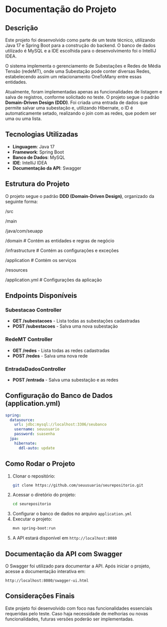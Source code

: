 # Documentação do Projeto

## Descrição
Este projeto foi desenvolvido como parte de um teste técnico, utilizando Java 17 e Spring Boot para a construção do backend. O banco de dados utilizado é MySQL e a IDE escolhida para o desenvolvimento foi o IntelliJ IDEA.

O sistema implementa o gerenciamento de Subestações e Redes de Média Tensão (redeMT), onde uma Subestação pode conter diversas Redes, estabelecendo assim um relacionamento OneToMany entre essas entidades.

Atualmente, foram implementadas apenas as funcionalidades de listagem e salva de registros, conforme solicitado no teste. O projeto segue o padrão **Domain-Driven Design (DDD)**.
Foi criada uma entrada de dados que permite salvar uma subestação e, utilizando Hibernate, o ID é automaticamente setado, realizando o join com as redes, que podem ser uma ou uma lista.

## Tecnologias Utilizadas
- **Linguagem**: Java 17
- **Framework**: Spring Boot
- **Banco de Dados**: MySQL
- **IDE**: IntelliJ IDEA
- **Documentação da API**: Swagger

## Estrutura do Projeto

O projeto segue o padrão **DDD (Domain-Driven Design)**, organizado da seguinte forma:

&#x20; /src

&#x20; /main

&#x20;   /java/com/seuapp

&#x20;     /domain       # Contém as entidades e regras de negócio

&#x20;     /infrastructure # Contém as configurações e exceções

&#x20;     /application  # Contém os serviços

&#x20;   /resources

&#x20;     /application.yml # Configurações da aplicação

## Endpoints Disponíveis
### Subestacao Controller
- **GET /subestacoes** - Lista todas as subestações cadastradas
- **POST /subestacoes** - Salva uma nova subestação

### RedeMT Controller
- **GET /redes** - Lista todas as redes cadastradas
- **POST /redes** - Salva uma nova rede

### EntradaDadosController
- **POST /entrada** - Salva uma subestação e as redes

## Configuração do Banco de Dados (application.yml)
```yaml
spring:
  datasource:
    url: jdbc:mysql://localhost:3306/seubanco
    username: seuusuario
    password: suasenha
  jpa:
    hibernate:
      ddl-auto: update
```

## Como Rodar o Projeto
1. Clonar o repositório:
   ```sh
   git clone https://github.com/seuusuario/seurepositorio.git
   ```
2. Acessar o diretório do projeto:
   ```sh
   cd seurepositorio
   ```
3. Configurar o banco de dados no arquivo `application.yml`
4. Executar o projeto:
   ```sh
   mvn spring-boot:run
   ```
5. A API estará disponível em `http://localhost:8080`

## Documentação da API com Swagger
O Swagger foi utilizado para documentar a API. Após iniciar o projeto, acesse a documentação interativa em:
```
http://localhost:8080/swagger-ui.html
```

## Considerações Finais
Este projeto foi desenvolvido com foco nas funcionalidades essenciais requeridas pelo teste. Caso haja necessidade de melhorias ou novas funcionalidades, futuras versões poderão ser implementadas.

